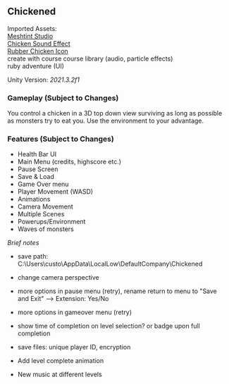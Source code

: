 ## Chickened
Imported Assets:  
[Meshtint Studio](https://assetstore.unity.com/publishers/3867)  
[Chicken Sound Effect](https://www.youtube.com/watch?v=ML6QPGbfMS4)  
[Rubber Chicken Icon](https://www.kindpng.com/imgv/iiJmhob_rubber-chicken-png-transparent-png/)  
create with course course library (audio, particle effects)  
ruby adventure (UI)

Unity Version: *2021.3.2f1*  

### Gameplay (Subject to Changes)
You control a chicken in a 3D top down view surviving as long as possible as monsters try to eat you. Use the environment to your advantage.

### Features (Subject to Changes)
- Health Bar UI
- Main Menu (credits, highscore etc.)
- Pause Screen
- Save & Load
- Game Over menu
- Player Movement (WASD)
- Animations
- Camera Movement
- Multiple Scenes
- Powerups/Environment
- Waves of monsters


*Brief notes*  
- save path: C:\Users\custo\AppData\LocalLow\DefaultCompany\Chickened

- change camera perspective
- more options in pause menu (retry), rename return to menu to "Save and Exit" --> Extension: Yes/No
- more options in gameover menu (retry)
- show time of completion on level selection? or badge upon full completion
- save files: unique player ID, encryption
- Add level complete animation
- New music at different levels
